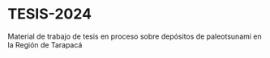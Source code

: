 # TESIS-2024
Material de trabajo de tesis en proceso sobre depósitos de paleotsunami en la Región de Tarapacá
